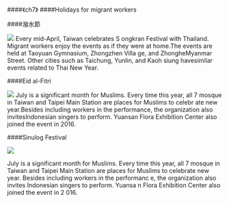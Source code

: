 <?php
$top = file_get_contents('basic.php');
echo $top;
?>

<div class="one item content" markdown="1">

####《ch7》
####Holidays for migrant workers

####潑水節

![](img/Ch7/ch7-1.png)
Every mid-April, Taiwan celebrates S ongkran Festival with Thailand. Migrant workers enjoy the events as if they were at home.The events are held at Taoyuan Gymnasium, Zhongzhen Villa ge, and ZhongheMyanmar Street. Other cities such as Taichung, Yunlin, and Kaoh siung havesimilar events related to Thai New Year.

####Eid al-Fitri

![](img/Ch7/ch7-2.png)
July is a significant month for Muslims. Every time this year, all 7 mosque in Taiwan and Taipei Main Station are places for Muslims to celebr ate new year.Besides including workers in the performance, the organization also invitesIndonesian singers to perform. Yuansan Flora Exhibition Center also joined the event in 2016.

####Sinulog Festival

![](img/Ch7/ch7-3.png)

July is a significant month for Muslims. Every time this year, all 7 mosque in Taiwan and Taipei Main Station are places for Muslims to celebrate new year. Besides including workers in the performanc e, the organization also invites Indonesian singers to perform. Yuansa n Flora Exhibition Center also joined the event in 2 016.
</div>
<?php
$end = file_get_contents('end.php');
echo $end;
?>

